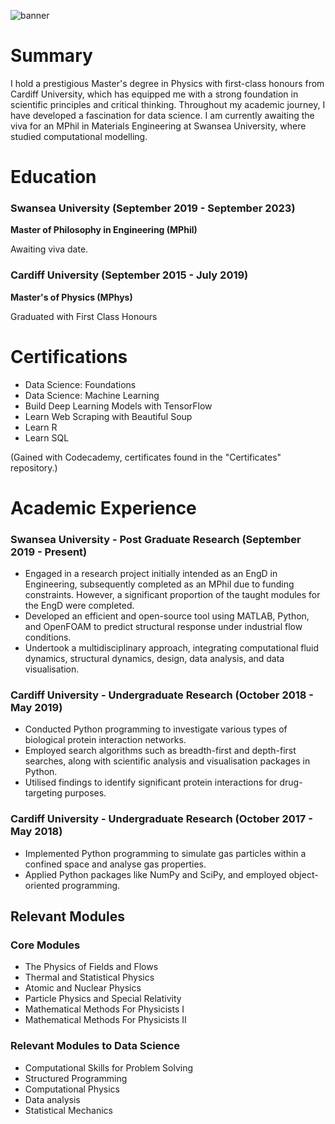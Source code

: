 ![banner](https://github.com/CallumLloydJones/CallumLloydJones/assets/66999213/e7e3e623-73ed-40eb-a9f8-9716207bdec5)


# Summary

I hold a prestigious Master's degree in Physics with first-class honours from Cardiff University, which has equipped me with a strong foundation in scientific principles and critical thinking. Throughout my academic journey, I have developed a fascination for data science. I am currently awaiting the viva for an MPhil in Materials Engineering at Swansea University, where studied computational modelling.

# Education
### Swansea University (September 2019 - September 2023)  
<b>Master of Philosophy in Engineering (MPhil) </b>

Awaiting viva date.

### Cardiff University (September 2015 - July 2019)
<b>Master's of Physics (MPhys) </b>

Graduated with First Class Honours 

# Certifications
- Data Science: Foundations
- Data Science: Machine Learning
- Build Deep Learning Models with TensorFlow
- Learn Web Scraping with Beautiful Soup
- Learn R
- Learn SQL

(Gained with Codecademy, certificates found in the "Certificates" repository.)

# Academic Experience
### Swansea University - Post Graduate Research (September 2019 - Present) 
- Engaged in a research project initially intended as an EngD in Engineering, subsequently completed as an MPhil due to funding constraints. However, a significant proportion of the taught modules for the EngD were completed.
- Developed an efficient and open-source tool using MATLAB, Python, and OpenFOAM to predict structural response under industrial flow conditions.
- Undertook a multidisciplinary approach, integrating computational fluid dynamics, structural dynamics, design, data analysis, and data visualisation.
	
### Cardiff University - Undergraduate Research (October 2018 - May 2019)
- Conducted Python programming to investigate various types of biological protein interaction networks.
- Employed search algorithms such as breadth-first and depth-first searches, along with scientific analysis and visualisation packages in Python.
- Utilised findings to identify significant protein interactions for drug-targeting purposes.

### Cardiff University - Undergraduate Research (October 2017 - May 2018)
- Implemented Python programming to simulate gas particles within a confined space and analyse gas properties.
- Applied Python packages like NumPy and SciPy, and employed object-oriented programming.

## Relevant Modules
### Core Modules 
- The Physics of Fields and Flows 
- Thermal and Statistical Physics
- Atomic and Nuclear Physics
- Particle Physics and Special Relativity
- Mathematical Methods For Physicists I
- Mathematical Methods For Physicists II

### Relevant Modules to Data Science
- Computational Skills for Problem Solving
- Structured Programming 
- Computational Physics
- Data analysis
- Statistical Mechanics

